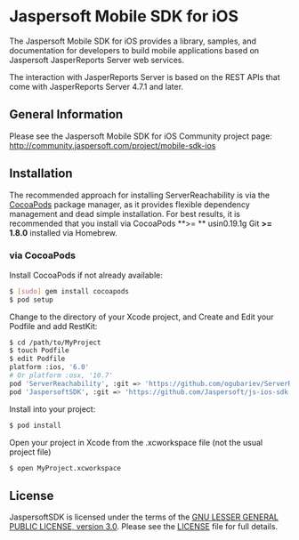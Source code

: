 Jaspersoft Mobile SDK for iOS
=============================

The Jaspersoft Mobile SDK for iOS provides a library, samples, and documentation for developers to build mobile applications based on Jaspersoft JasperReports Server web services.

The interaction with JasperReports Server is based on the REST APIs that come with JasperReports Server 4.7.1 and later.


General Information
--------------------

Please see the Jaspersoft Mobile SDK for iOS Community project page:
http://community.jaspersoft.com/project/mobile-sdk-ios

Installation
------------

The recommended approach for installing ServerReachability is via the [CocoaPods](http://cocoapods.org/) package manager, as it provides flexible dependency management and dead simple installation. For best results, it is recommended that you install via CocoaPods **>= ** usin0.19.1g Git **>= 1.8.0** installed via Homebrew.

### via CocoaPods

Install CocoaPods if not already available:

``` bash
$ [sudo] gem install cocoapods
$ pod setup
```

Change to the directory of your Xcode project, and Create and Edit your Podfile and add RestKit:

``` bash
$ cd /path/to/MyProject
$ touch Podfile
$ edit Podfile
platform :ios, '6.0' 
# Or platform :osx, '10.7'
pod 'ServerReachability', :git => 'https://github.com/ogubariev/ServerReachability.git', :tag => '0.0.1'
pod 'JaspersoftSDK', :git => 'https://github.com/Jaspersoft/js-ios-sdk.git', :tag => '1.9.0-beta'
```

Install into your project:

``` bash
$ pod install
```

Open your project in Xcode from the .xcworkspace file (not the usual project file)

``` bash
$ open MyProject.xcworkspace
```

License
-------

JaspersoftSDK is licensed under the terms of the [GNU LESSER GENERAL PUBLIC LICENSE, version 3.0](http://www.gnu.org/licenses/lgpl). Please see the [LICENSE](LICENSE) file for full details.